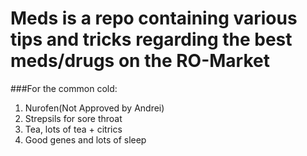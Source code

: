 # Meds is a repo containing various tips and tricks regarding the best meds/drugs on the RO-Market

###For the common cold:

1. Nurofen(Not Approved by Andrei)
2. Strepsils for sore throat
3. Tea, lots of tea + citrics
4. Good genes and lots of sleep
